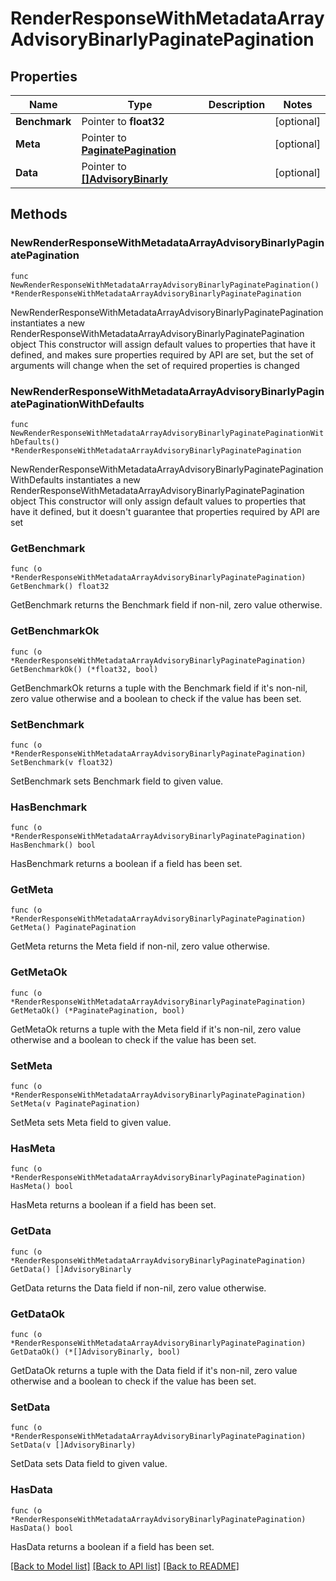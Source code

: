 # RenderResponseWithMetadataArrayAdvisoryBinarlyPaginatePagination

## Properties

Name | Type | Description | Notes
------------ | ------------- | ------------- | -------------
**Benchmark** | Pointer to **float32** |  | [optional] 
**Meta** | Pointer to [**PaginatePagination**](PaginatePagination.md) |  | [optional] 
**Data** | Pointer to [**[]AdvisoryBinarly**](AdvisoryBinarly.md) |  | [optional] 

## Methods

### NewRenderResponseWithMetadataArrayAdvisoryBinarlyPaginatePagination

`func NewRenderResponseWithMetadataArrayAdvisoryBinarlyPaginatePagination() *RenderResponseWithMetadataArrayAdvisoryBinarlyPaginatePagination`

NewRenderResponseWithMetadataArrayAdvisoryBinarlyPaginatePagination instantiates a new RenderResponseWithMetadataArrayAdvisoryBinarlyPaginatePagination object
This constructor will assign default values to properties that have it defined,
and makes sure properties required by API are set, but the set of arguments
will change when the set of required properties is changed

### NewRenderResponseWithMetadataArrayAdvisoryBinarlyPaginatePaginationWithDefaults

`func NewRenderResponseWithMetadataArrayAdvisoryBinarlyPaginatePaginationWithDefaults() *RenderResponseWithMetadataArrayAdvisoryBinarlyPaginatePagination`

NewRenderResponseWithMetadataArrayAdvisoryBinarlyPaginatePaginationWithDefaults instantiates a new RenderResponseWithMetadataArrayAdvisoryBinarlyPaginatePagination object
This constructor will only assign default values to properties that have it defined,
but it doesn't guarantee that properties required by API are set

### GetBenchmark

`func (o *RenderResponseWithMetadataArrayAdvisoryBinarlyPaginatePagination) GetBenchmark() float32`

GetBenchmark returns the Benchmark field if non-nil, zero value otherwise.

### GetBenchmarkOk

`func (o *RenderResponseWithMetadataArrayAdvisoryBinarlyPaginatePagination) GetBenchmarkOk() (*float32, bool)`

GetBenchmarkOk returns a tuple with the Benchmark field if it's non-nil, zero value otherwise
and a boolean to check if the value has been set.

### SetBenchmark

`func (o *RenderResponseWithMetadataArrayAdvisoryBinarlyPaginatePagination) SetBenchmark(v float32)`

SetBenchmark sets Benchmark field to given value.

### HasBenchmark

`func (o *RenderResponseWithMetadataArrayAdvisoryBinarlyPaginatePagination) HasBenchmark() bool`

HasBenchmark returns a boolean if a field has been set.

### GetMeta

`func (o *RenderResponseWithMetadataArrayAdvisoryBinarlyPaginatePagination) GetMeta() PaginatePagination`

GetMeta returns the Meta field if non-nil, zero value otherwise.

### GetMetaOk

`func (o *RenderResponseWithMetadataArrayAdvisoryBinarlyPaginatePagination) GetMetaOk() (*PaginatePagination, bool)`

GetMetaOk returns a tuple with the Meta field if it's non-nil, zero value otherwise
and a boolean to check if the value has been set.

### SetMeta

`func (o *RenderResponseWithMetadataArrayAdvisoryBinarlyPaginatePagination) SetMeta(v PaginatePagination)`

SetMeta sets Meta field to given value.

### HasMeta

`func (o *RenderResponseWithMetadataArrayAdvisoryBinarlyPaginatePagination) HasMeta() bool`

HasMeta returns a boolean if a field has been set.

### GetData

`func (o *RenderResponseWithMetadataArrayAdvisoryBinarlyPaginatePagination) GetData() []AdvisoryBinarly`

GetData returns the Data field if non-nil, zero value otherwise.

### GetDataOk

`func (o *RenderResponseWithMetadataArrayAdvisoryBinarlyPaginatePagination) GetDataOk() (*[]AdvisoryBinarly, bool)`

GetDataOk returns a tuple with the Data field if it's non-nil, zero value otherwise
and a boolean to check if the value has been set.

### SetData

`func (o *RenderResponseWithMetadataArrayAdvisoryBinarlyPaginatePagination) SetData(v []AdvisoryBinarly)`

SetData sets Data field to given value.

### HasData

`func (o *RenderResponseWithMetadataArrayAdvisoryBinarlyPaginatePagination) HasData() bool`

HasData returns a boolean if a field has been set.


[[Back to Model list]](../README.md#documentation-for-models) [[Back to API list]](../README.md#documentation-for-api-endpoints) [[Back to README]](../README.md)


